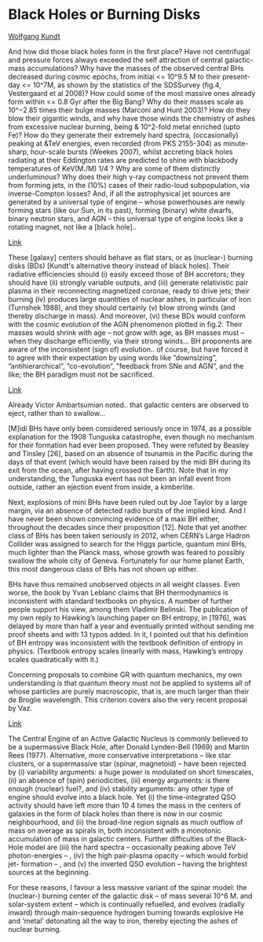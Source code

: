 # Black Holes or Burning Disks

[Wolfgang Kundt](https://arxiv.org/abs/0902.3151)

And how did those black holes form in the first place? Have not
centrifugal and pressure forces always exceeded the self attraction of
central galactic-mass accumulations? Why have the masses of the
observed central BHs decreased during cosmic epochs, from initial <=
10^9.5 M to their present-day <= 10^7M, as shown by the statistics of
the SDSSurvey (fig.4, Vestergaard et al 2008)? How could some of the
most massive ones already form within <= 0.8 Gyr after the Big Bang?
Why do their masses scale as 10^−2.85 times their bulge masses
(Marconi and Hunt 2003)? How do they blow their gigantic winds, and
why have those winds the chemistry of ashes from excessive nuclear
burning, being & 10^2-fold metal enriched (upto Fe)? How do they
generate their extremely hard spectra, (occasionally) peaking at &TeV
energies, even recorded (from PKS 2155-304) as minute-sharp,
hour-scale bursts (Weekes 2007), whilst accreting black holes
radiating at their Eddington rates are predicted to shine with
blackbody temperatures of KeV(M./M) 1/4 ?  Why are some of them
distinctly underluminous? Why does their high γ-ray compactness not
prevent them from forming jets, in the (10%) cases of their radio-loud
subpopulation, via inverse-Compton losses?  And, if all the
astrophysical jet sources are generated by a universal type of engine
– whose powerhouses are newly forming stars (like our Sun, in its
past), forming (binary) white dwarfs, binary neutron stars, and AGN –
this universal type of engine looks like a rotating magnet, not like a
[black hole]..

[Link](https://link.springer.com/article/10.1007/s10714-009-0815-9)

These [galaxy] centers should behave as flat stars, or as (nuclear-)
burning disks (BDs) [Kundt's alternative theory instead of black
holes]. Their radiative efficiencies should (i) easily exceed those of
BH accretors; they should have (ii) strongly variable outputs, and
(iii) generate relativistic pair plasma in their reconnecting
magnetized coronae, ready to drive jets; their burning (iv) produces
large quantities of nuclear ashes, in particular of iron (Turnshek
1988), and they should certainly (v) blow strong winds (and thereby
discharge in mass). And moreover, (vi) these BDs would conform with
the cosmic evolution of the AGN phenomenon plotted in fig.2: Their
masses would shrink with age – not grow with age, as BH masses must –
when they discharge efficiently, via their strong winds... BH
proponents are aware of the inconsistent (sign of) evolution.. of
course, but have forced it to agree with their expectation by using
words like ”downsizing”, ”antihierarchical”, ”co-evolution”, ”feedback
from SNe and AGN”, and the like; the BH paradigm must not be
sacrificed.

[Link](https://www.researchgate.net/publication/272370922_A_Brief_Observational_History_of_the_Black-Hole_Spacetimes)

Already Victor Ambartsumian noted.. that galactic centers are observed
to eject, rather than to swallow... 

[M]idi BHs have only been considered seriously once in 1974, as a
possible explanation for the 1908 Tunguska catastrophe, even though no
mechanism for their formation had ever been proposed. They were
refuted by Beasley and Tinsley [26], based on an absence of tsunamis
in the Pacific during the days of that event (which would have been
raised by the midi BH during its exit from the ocean, after having
crossed the Earth). Note that in my understanding, the Tunguska event
has not been an infall event from outside, rather an ejection event
from inside, a kimberlite.

Next, explosions of mini BHs have been ruled out by Joe Taylor by a
large margin, via an absence of detected radio bursts of the implied
kind. And I have never been shown convincing evidence of a maxi BH
either, throughout the decades since their proposition [12]. Note that
yet another class of BHs has been taken seriously in 2012, when CERN’s
Large Hadron Collider was assigned to search for the Higgs particle,
quantum mini BHs, much lighter than the Planck mass, whose growth was
feared to possibly swallow the whole city of Geneva. Fortunately for
our home planet Earth, this most dangerous class of BHs has not shown
up either.

BHs have thus remained unobserved objects in all weight classes. Even
worse, the book by Yvan Leblanc claims that BH thermodynamics is
inconsistent with standard textbooks on physics. A number of further
people support his view, among them Vladimir Belinski. The publication
of my own reply to Hawking’s launching paper on BH entropy, in [1976],
was delayed by more than half a year and eventually printed without
sending me proof sheets and with 13 typos added. In it, I pointed out
that his definition of BH entropy was inconsistent with the textbook
definition of entropy in physics. (Textbook entropy scales linearly
with mass, Hawking’s entropy scales quadratically with it.)

Concerning proposals to combine GR with quantum mechanics, my own
understanding is that quantum theory must not be applied to systems
all of whose particles are purely macroscopic, that is, are much
larger than their de Broglie wavelength. This criterion covers also
the very recent proposal by Vaz.

<a name='centralengine'/>

[Link](https://arxiv.org/abs/astro-ph/9810059)

The Central Engine of an Active Galactic Nucleus is commonly believed
to be a supermassive Black Hole, after Donald Lynden-Bell (1969) and
Martin Rees (1977). Alternative, more conservative interpretations –
like star clusters, or a supermassive star (spinar, magnetoid) – have
been rejected by (i) variability arguments: a huge power is modulated
on short timescales, (ii) an absence of (spin) periodicities, (iii)
energy arguments: is there enough (nuclear) fuel?, and (iv) stability
arguments: any other type of engine should evolve into a black
hole. Yet (i) the time-integrated QSO activity should have left more
than 10 4 times the mass in the centers of galaxies in the form of
black holes than there is now in our cosmic neighbourhood, and (ii)
the broad-line region signals as much outflow of mass on average as
spirals in, both inconsistent with a monotonic accumulation of mass in
galactic centers. Further difficulties of the Black-Hole model are
(iii) the hard spectra – occasionally peaking above TeV
photon-energies – , (iv) the high pair-plasma opacity – which would
forbid jet- formation – , and (v) the inverted QSO evolution – having
the brightest sources at the beginning.

For these reasons, I favour a less massive variant of the spinar
model: the (nuclear-) burning center of the galactic disk – of mass
several 10^6 M. and solar-system extent – which is continually
refuelled, and evolves (radially inward) through main-sequence
hydrogen burning towards explosive He and ‘metal’ detonating all the
way to iron, thereby ejecting the ashes of nuclear burning.



